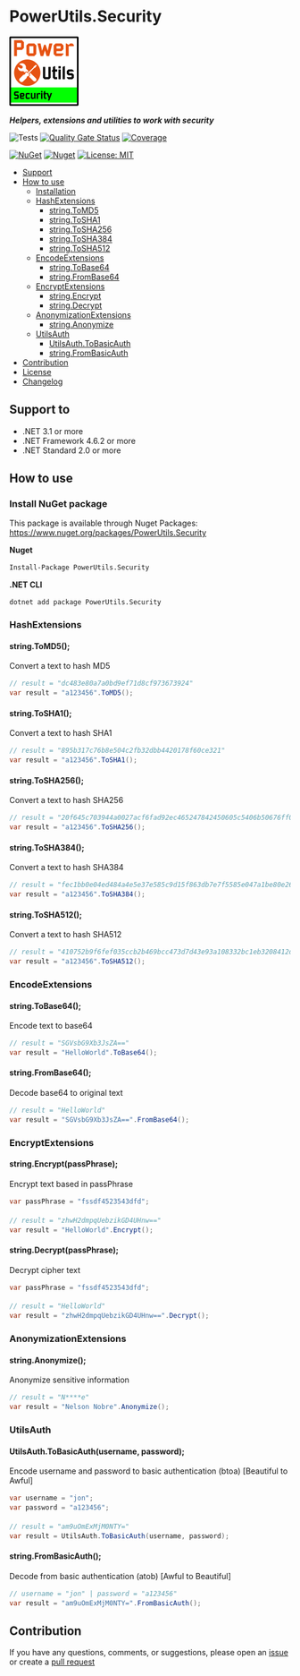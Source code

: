 # PowerUtils.Security

![Logo](https://raw.githubusercontent.com/TechNobre/PowerUtils.Security/main/assets/logo/logo_128x128.png)

***Helpers, extensions and utilities to work with security***

![Tests](https://github.com/TechNobre/PowerUtils.Security/actions/workflows/tests.yml/badge.svg)
[![Quality Gate Status](https://sonarcloud.io/api/project_badges/measure?project=TechNobre_PowerUtils.Security&metric=alert_status)](https://sonarcloud.io/summary/new_code?id=TechNobre_PowerUtils.Security)
[![Coverage](https://sonarcloud.io/api/project_badges/measure?project=TechNobre_PowerUtils.Security&metric=coverage)](https://sonarcloud.io/summary/new_code?id=TechNobre_PowerUtils.Security)

[![NuGet](https://img.shields.io/nuget/v/PowerUtils.Security.svg)](https://www.nuget.org/packages/PowerUtils.Security)
[![Nuget](https://img.shields.io/nuget/dt/PowerUtils.Security.svg)](https://www.nuget.org/packages/PowerUtils.Security)
[![License: MIT](https://img.shields.io/github/license/TechNobre/PowerUtils.Security.svg)](https://github.com/TechNobre/PowerUtils.Security/blob/main/LICENSE)


- [Support](#support-to)
- [How to use](#how-to-use)
  - [Installation](#installation)
  - [HashExtensions](#HashExtensions)
    - [string.ToMD5](#string.ToMD5)
    - [string.ToSHA1](#string.ToSHA1)
    - [string.ToSHA256](#string.ToSHA256)
    - [string.ToSHA384](#string.ToSHA384)
    - [string.ToSHA512](#string.ToSHA512)
  - [EncodeExtensions](#EncodeExtensions)
    - [string.ToBase64](#string.ToBase64)
    - [string.FromBase64](#string.FromBase64)
  - [EncryptExtensions](#EncryptExtensions)
    - [string.Encrypt](#string.Encrypt)
    - [string.Decrypt](#string.Decrypt)
  - [AnonymizationExtensions](#AnonymizationExtensions)
    - [string.Anonymize](#string.Anonymize)
  - [UtilsAuth](#UtilsAuth)
    - [UtilsAuth.ToBasicAuth](#UtilsAuth.ToBasicAuth)
    - [string.FromBasicAuth](#string.FromBasicAuth)
- [Contribution](#contribution)
- [License](./LICENSE)
- [Changelog](./CHANGELOG.md)



## Support to <a name="support-to"></a>
- .NET 3.1 or more
- .NET Framework 4.6.2 or more
- .NET Standard 2.0 or more



## How to use <a name="how-to-use"></a>

### Install NuGet package <a name="installation"></a>
This package is available through Nuget Packages: https://www.nuget.org/packages/PowerUtils.Security

**Nuget**
```bash
Install-Package PowerUtils.Security
```

**.NET CLI**
```
dotnet add package PowerUtils.Security
```



### HashExtensions <a name="HashExtensions"></a>

#### string.ToMD5(); <a name="string.ToMD5"></a>
Convert a text to hash MD5

```csharp
// result = "dc483e80a7a0bd9ef71d8cf973673924"
var result = "a123456".ToMD5();
```

#### string.ToSHA1(); <a name="string.ToSHA1"></a>
Convert a text to hash SHA1

```csharp
// result = "895b317c76b8e504c2fb32dbb4420178f60ce321"
var result = "a123456".ToSHA1();
```

#### string.ToSHA256(); <a name="string.ToSHA256"></a>
Convert a text to hash SHA256

```csharp
// result = "20f645c703944a0027acf6fad92ec465247842450605c5406b50676ff0dcd5ea"
var result = "a123456".ToSHA256();
```

#### string.ToSHA384(); <a name="string.ToSHA384"></a>
Convert a text to hash SHA384

```csharp
// result = "fec1bb0e04ed484a4e5e37e585c9d15f863db7e7f5585e047a1be80e269d50abb177e61c264f6c0443e4d8e26b235d8e"
var result = "a123456".ToSHA384();
```

#### string.ToSHA512(); <a name="string.ToSHA512"></a>
Convert a text to hash SHA512

```csharp
// result = "410752b9f6fef035ccb2b469bcc473d7d43e93a108332bc1eb3208412d599bb4478eea687c69f962d7670410b06deaeac77578452f7c2454f3100d017a802b7e"
var result = "a123456".ToSHA512();
```


### EncodeExtensions <a name="EncodeExtensions"></a>

#### string.ToBase64(); <a name="string.ToBase64"></a>
Encode text to base64

```csharp
// result = "SGVsbG9Xb3JsZA=="
var result = "HelloWorld".ToBase64();
```

#### string.FromBase64(); <a name="string.FromBase64"></a>
Decode base64 to original text

```csharp
// result = "HelloWorld"
var result = "SGVsbG9Xb3JsZA==".FromBase64();
```


### EncryptExtensions <a name="EncryptExtensions"></a>

#### string.Encrypt(passPhrase); <a name="string.Encrypt"></a>
Encrypt text based in passPhrase

```csharp
var passPhrase = "fssdf4523543dfd";

// result = "zhwH2dmpqUebzikGD4UHnw=="
var result = "HelloWorld".Encrypt();
```

#### string.Decrypt(passPhrase); <a name="string.Decrypt"></a>
Decrypt cipher text

```csharp
var passPhrase = "fssdf4523543dfd";

// result = "HelloWorld"
var result = "zhwH2dmpqUebzikGD4UHnw==".Decrypt();
```


### AnonymizationExtensions <a name="AnonymizationExtensions"></a>

#### string.Anonymize(); <a name="string.Anonymize"></a>
Anonymize sensitive information

```csharp
// result = "N****e"
var result = "Nelson Nobre".Anonymize();
```


### UtilsAuth <a name="UtilsAuth"></a>

#### UtilsAuth.ToBasicAuth(username, password); <a name="UtilsAuth.ToBasicAuth"></a>
Encode username and password to basic authentication (btoa) [Beautiful to Awful]

```csharp
var username = "jon";
var password = "a123456";

// result = "am9uOmExMjM0NTY="
var result = UtilsAuth.ToBasicAuth(username, password);
```

#### string.FromBasicAuth(); <a name="string.FromBasicAuth"></a>
Decode from basic authentication (atob) [Awful to Beautiful]

```csharp
// username = "jon" | password = "a123456"
var result = "am9uOmExMjM0NTY=".FromBasicAuth();
```



## Contribution<a name="contribution"></a>

If you have any questions, comments, or suggestions, please open an [issue](https://github.com/TechNobre/PowerUtils.Security/issues/new/choose) or create a [pull request](https://github.com/TechNobre/PowerUtils.Security/compare)